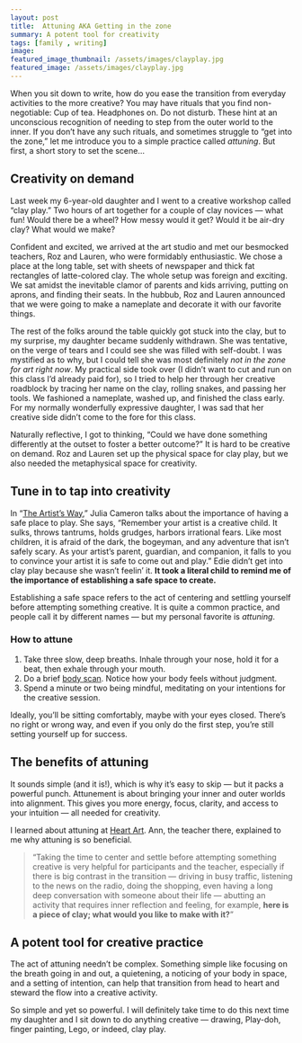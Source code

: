 ```yaml
---
layout: post
title:  Attuning AKA Getting in the zone
summary: A potent tool for creativity
tags: [family , writing]
image: 
featured_image_thumbnail: /assets/images/clayplay.jpg
featured_image: /assets/images/clayplay.jpg
---
```


When you sit down to write, how do you ease the transition from everyday activities to the more creative? You may have rituals that you find non-negotiable: Cup of tea. Headphones on. Do not disturb. These hint at an unconscious recognition of needing to step from the outer world to the inner. If you don’t have any such rituals, and sometimes struggle to “get into the zone,” let me introduce you to a simple practice called _attuning_. But first, a short story to set the scene…


## Creativity on demand

Last week my 6-year-old daughter and I went to a creative workshop called “clay play.” Two hours of art together for a couple of clay novices — what fun! Would there be a wheel? How messy would it get? Would it be air-dry clay? What would we make?

Confident and excited, we arrived at the art studio and met our besmocked teachers, Roz and Lauren, who were formidably enthusiastic. We chose a place at the long table, set with sheets of newspaper and thick fat rectangles of latte-colored clay. The whole setup was foreign and exciting. We sat amidst the inevitable clamor of parents and kids arriving, putting on aprons, and finding their seats. In the hubbub, Roz and Lauren announced that we were going to make a nameplate and decorate it with our favorite things.

The rest of the folks around the table quickly got stuck into the clay, but to my surprise, my daughter became suddenly withdrawn. She was tentative, on the verge of tears and I could see she was filled with self-doubt. I was mystified as to why, but I could tell she was most definitely _not in the zone for art right now_. My practical side took over (I didn’t want to cut and run on this class I’d already paid for), so I tried to help her through her creative roadblock by tracing her name on the clay, rolling snakes, and passing her tools. We fashioned a nameplate, washed up, and finished the class early. For my normally wonderfully expressive daughter, I was sad that her creative side didn’t come to the fore for this class.

Naturally reflective, I got to thinking, “Could we have done something differently at the outset to foster a better outcome?” It is hard to be creative on demand. Roz and Lauren set up the physical space for clay play, but we also needed the metaphysical space for creativity. 


## Tune in to tap into creativity

In “[The Artist’s Way](https://juliacameronlive.com/),” Julia Cameron talks about the importance of having a safe place to play. She says, “Remember your artist is a creative child. It sulks, throws tantrums, holds grudges, harbors irrational fears. Like most children, it is afraid of the dark, the bogeyman, and any adventure that isn’t safely scary. As your artist’s parent, guardian, and companion, it falls to you to convince your artist it is safe to come out and play.” Edie didn’t get into clay play because she wasn’t feelin’ it. **It took a literal child to remind me of the importance of establishing a safe space to create.** 

Establishing a safe space refers to the act of centering and settling yourself before attempting something creative. It is quite a common practice, and people call it by different names — but my personal favorite is _attuning_. 


### How to attune

1. Take three slow, deep breaths. Inhale through your nose, hold it for a beat, then exhale through your mouth. 
2. Do a brief [body scan](https://www.mindfulnessmuse.com/mindfulness-exercises/increase-somatic-awareness-with-a-body-scan-mindfulness-exercise). Notice how your body feels without judgment. 
3. Spend a minute or two being mindful, meditating on your intentions for the creative session.

Ideally, you’ll be sitting comfortably, maybe with your eyes closed. There’s no right or wrong way, and even if you only do the first step, you’re still setting yourself up for success.


## The benefits of attuning

It sounds simple (and it is!), which is why it’s easy to skip — but it packs a powerful punch. Attunement is about bringing your inner and outer worlds into alignment. This gives you more energy, focus, clarity, and access to your intuition — all needed for creativity. 

I learned about attuning at [Heart Art](https://www.heart-art.com.au/). Ann, the teacher there, explained to me why attuning is so beneficial.

> “Taking the time to center and settle before attempting something creative is very helpful for participants and the teacher, especially if there is big contrast in the transition — driving in busy traffic, listening to the news on the radio, doing the shopping, even having a long deep conversation with someone about their life — abutting an activity that requires inner reflection and feeling, for example, **here is a piece of clay; what would you like to make with it?**”


## A potent tool for creative practice

The act of attuning needn’t be complex. Something simple like focusing on the breath going in and out, a quietening, a noticing of your body in space, and a setting of intention, can help that transition from head to heart and steward the flow into a creative activity.  

So simple and yet so powerful. I will definitely take time to do this next time my daughter and I sit down to do anything creative — drawing, Play-doh, finger painting, Lego, or indeed, clay play. 
